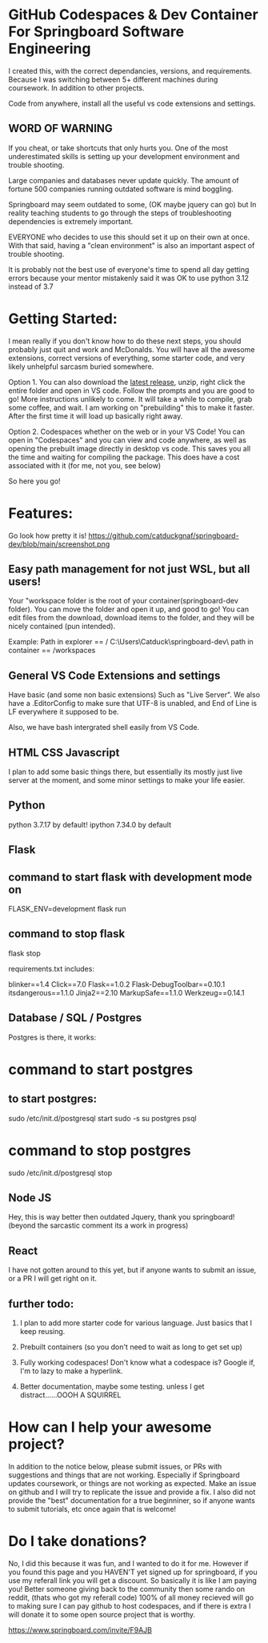 # GitHub Codespaces & Dev Container For Springboard Software Engineering 

I created this, with the correct dependancies, versions, and requirements. Because I was switching between 5+ different machines during coursework. In addition to other projects. 

Code from anywhere, install all the useful vs code extensions and settings.

## WORD OF WARNING

If you cheat, or take shortcuts that only hurts you. One of the most underestimated skills is setting up your development environment and trouble shooting. 

Large companies and databases never update quickly. The amount of fortune 500 companies running outdated software is mind boggling. 

Springboard may seem outdated to some, (OK maybe jquery can go) but In reality teaching students to go through the steps of troubleshooting dependencies is extremely important.

EVERYONE who decides to use this should set it up on their own at once. With that said, having a "clean environment" is also an important aspect of trouble shooting. 

It is probably not the best use of everyone's time to spend all day getting errors because your mentor mistakenly said it was OK to use python 3.12 instead of 3.7



# Getting Started:

I mean really if you don't know how to do these next steps, you should probably just quit and work and McDonalds.
You will have all the awesome extensions, correct versions of everything, some starter code, and very likely unhelpful sarcasm buried somewhere.

Option 1. You can also download the [latest release](https://github.com/catduckgnaf/springboard-dev/releases/tag/0.1), unzip, right click the entire folder and open in VS code.  Follow the prompts and you are good to go! More instructions unlikely to come. It will take a while to compile, grab some coffee, and wait. I am working on "prebuilding" this to make it faster. After the first time it will load up basically right away.

Option 2. Codespaces whether on the web or in your VS Code! You can open in "Codespaces" and you can view and code anywhere, as well as opening the prebuilt image directly in desktop vs code. This saves you all the time and waiting for compiling the package. This does have a cost associated with it (for me, not you, see below)

So here you go!

# Features:

Go look how pretty it is!
https://github.com/catduckgnaf/springboard-dev/blob/main/screenshot.png

## Easy path management for not just WSL, but all users! 

Your "workspace folder is the root of your container(springboard-dev folder). You can move the folder and open it up, and good to go! You can edit files from the download, download items to the folder, and they will be nicely contained (pun intended).

Example: 
Path in explorer ==  / C:\Users\Catduck\springboard-dev\ 
path in container ==  /workspaces

## General VS Code Extensions and settings

Have basic (and some non basic extensions) Such as "Live Server".
We also have a .EditorConfig to make sure that UTF-8 is unabled, and End of Line is LF everywhere it supposed to be.

Also, we have bash intergrated shell easily from VS Code. 

## HTML  CSS  Javascript 

I plan to add some basic things there, but essentially its mostly just live server at the moment, and some minor settings to make your life easier.

## Python

python 3.7.17 by default!
ipython 7.34.0 by default 


## Flask


## command to start flask with development mode on
FLASK_ENV=development flask run

## command to stop flask
flask stop

requirements.txt includes:

blinker==1.4
Click==7.0
Flask==1.0.2
Flask-DebugToolbar==0.10.1
itsdangerous==1.1.0
Jinja2==2.10
MarkupSafe==1.1.0
Werkzeug==0.14.1


## Database / SQL / Postgres 

Postgres is there, it works:
# command to start postgres

## to start postgres:
sudo /etc/init.d/postgresql start
sudo -s
su postgres
psql

# command to stop postgres

sudo /etc/init.d/postgresql stop

## Node JS

Hey, this is way better then outdated Jquery, thank you springboard! (beyond the sarcastic comment its a work in progress)

## React 

I have not gotten around to this yet, but if anyone wants to submit an issue, or a PR I will get right on it. 

## further todo:

1. I plan to add more starter code for various language. Just basics that I keep reusing.
   
2. Prebuilt containers (so you don't need to wait as long to get set up)

4. Fully working codespaces! Don't know what a codespace is? Google if, I'm to lazy to make a hyperlink. 
   
5. Better documentation, maybe some testing. unless I get distract......OOOH A SQUIRREL 

# How can I help your awesome project?

In addition to the notice below, please submit issues, or PRs with suggestions and things that are not working. Especially if Springboard updates coursework, or things are not working as expected. Make an issue on github and I will try to replicate the issue and provide a fix. I also did not provide the "best" documentation for a true beginniner, so if anyone wants to submit tutorials, etc once again that is welcome!



# Do I take donations?

No, I did this because it was fun, and I wanted to do it for me. However if you found this page and you HAVEN'T yet signed up for springboard, if you use my referall link you will get a discount.
So basically it is like I am paying you! Better someone giving back to the community then some rando on reddit, (thats who got my referall code)
100% of all money recieved will go to making sure I can pay github to host codespaces, and if there is extra I will donate it to some open source project that is worthy. 

https://www.springboard.com/invite/F9AJB


